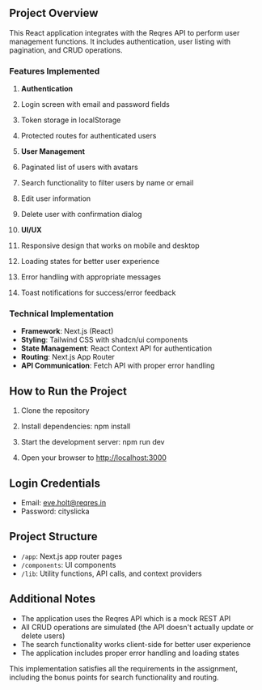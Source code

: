 ## Project Overview

This React application integrates with the Reqres API to perform user management functions. It includes authentication, user listing with pagination, and CRUD operations.

### Features Implemented

1. **Authentication**

1. Login screen with email and password fields
2. Token storage in localStorage
3. Protected routes for authenticated users


2. **User Management**

1. Paginated list of users with avatars
2. Search functionality to filter users by name or email
3. Edit user information
4. Delete user with confirmation dialog


3. **UI/UX**

1. Responsive design that works on mobile and desktop
2. Loading states for better user experience
3. Error handling with appropriate messages
4. Toast notifications for success/error feedback



### Technical Implementation

- **Framework**: Next.js (React)
- **Styling**: Tailwind CSS with shadcn/ui components
- **State Management**: React Context API for authentication
- **Routing**: Next.js App Router
- **API Communication**: Fetch API with proper error handling


## How to Run the Project

1. Clone the repository
2. Install dependencies: npm install
3. Start the development server: npm run dev

4. Open your browser to [http://localhost:3000](http://localhost:3000)


## Login Credentials

- Email: [eve.holt@reqres.in](mailto:eve.holt@reqres.in)
- Password: cityslicka


## Project Structure

- `/app`: Next.js app router pages
- `/components`: UI components
- `/lib`: Utility functions, API calls, and context providers


## Additional Notes

- The application uses the Reqres API which is a mock REST API
- All CRUD operations are simulated (the API doesn't actually update or delete users)
- The search functionality works client-side for better user experience
- The application includes proper error handling and loading states


This implementation satisfies all the requirements in the assignment, including the bonus points for search functionality and routing.
